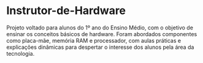 # Instrutor-de-Hardware
Projeto voltado para alunos do 1º ano do Ensino Médio, com o objetivo de ensinar os conceitos básicos de hardware. Foram abordados componentes como placa-mãe, memória RAM e processador, com aulas práticas e explicações dinâmicas para despertar o interesse dos alunos pela área da tecnologia.

